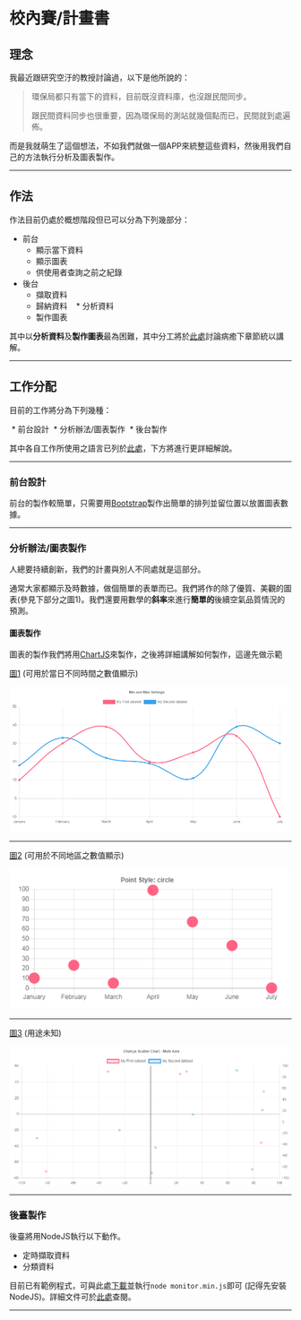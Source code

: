 # 校內賽/計畫書

## 理念

我最近跟研究空汙的教授討論過，以下是他所說的：

> 環保局都只有當下的資料，目前既沒資料庫，也沒跟民間同步。
> 
> 跟民間資料同步也很重要，因為環保局的測站就幾個點而已，民間就到處遍佈。

而是我就萌生了這個想法，不如我們就做一個APP來統整這些資料，然後用我們自己的方法執行分析及圖表製作。

---

## 作法

作法目前仍處於概想階段但已可以分為下列幾部分：

  * 前台
    * 顯示當下資料
    * 顯示圖表
    * 供使用者查詢之前之紀錄
  * 後台
    * 擷取資料
    * 歸納資料
    * 分析資料
    * 製作圖表

其中以**分析資料**及**製作圖表**最為困難，其中分工將於[此處](https://github.com/Andrew-Source/School-Science-Research/issues/2)討論病癒下章節統以講解。

---

## 工作分配

目前的工作將分為下列幾種：

  * 前台設計
  * 分析辦法/圖表製作
  * 後台製作

其中各自工作所使用之語言已列於[此處](https://github.com/Andrew-Source/School-Science-Research/issues/1)，下方將進行更詳細解說。

---

### 前台設計

前台的製作較簡單，只需要用[Bootstrap](http://getbootstrap.com/)製作出簡單的排列並留位置以放置圖表數據。

---

### 分析辦法/圖表製作

人總要持續創新，我們的計畫與別人不同處就是這部分。

通常大家都顯示及時數據，做個簡單的表單而已。我們將作的除了優質、美觀的圖表(參見下部分之圖1)。我們還要用數學的**斜率**來進行**簡單的**後續空氣品質情況的預測。

#### 圖表製作

圖表的製作我們將用[ChartJS](http://www.chartjs.org/)來製作，之後將詳細講解如何製作，這邊先做示範

[圖1](http://www.chartjs.org/samples/latest/scales/linear/min-max-suggested.html) (可用於當日不同時間之數值顯示)

![img1](./img/demo1.jpg)

---

[圖2](http://www.chartjs.org/samples/latest/charts/line/point-styles.html) (可用於不同地區之數值顯示)

![img2](./img/demo2.jpg)

---

[圖3](http://www.chartjs.org/samples/latest/charts/scatter/multi-axis.html) (用途未知)

![img3](./img/demo3.jpg)

---

### 後臺製作

後臺將用NodeJS執行以下動作。

 * 定時擷取資料
 * 分類資料

目前已有範例程式，可與此處[下載](./files/tw-aqi-data-monitor.zip)並執行`node monitor.min.js`即可 (記得先安裝NodeJS)。詳細文件可於[此處](./twaqi-doc)查閱。

---
